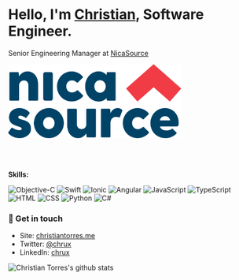 # Hello, I'm [Christian](https://christiantorres.me/), Software Engineer.

Senior Engineering Manager at [NicaSource](https://nicasource.com)

<a href="https://nicasource.com" rel="nofollow" target="_blank">
  <img src="https://github.com/chrux/chrux/raw/main/ns-logo.png"
  height="150"
  alt="NicaSource" />
</a>

<br /><br />

**Skills:**

![Objective-C](https://img.shields.io/badge/ObjectiveC-Intermediate-yellow)
![Swift](https://img.shields.io/badge/Swift-Intermediate-yellow)
![Ionic](https://img.shields.io/badge/Ionic-Expert-red)
![Angular](https://img.shields.io/badge/Angular-Expert-red)
![JavaScript](https://img.shields.io/badge/JavaScript-Intermediate-yellow)
![TypeScript](https://img.shields.io/badge/TypeScript-Intermediate-yellow)
![HTML](https://img.shields.io/badge/HTML-Expert-red)
![CSS](https://img.shields.io/badge/CSS-Intermediate-yellow)
![Python](https://img.shields.io/badge/Python-Beginner-green)
![C#](https://img.shields.io/badge/CSharp-Beginner-green)

### 📨 Get in touch

- Site: [christiantorres.me](https://christiantorres.me/)
- Twitter: [@chrux](https://twitter.com/chrux)
- LinkedIn: [chrux](https://www.linkedin.com/in/chrux/)


![Christian Torres's github stats](https://github-readme-stats.vercel.app/api?username=chrux&show_icons=true&hide_border=true&theme=tokyonight)
